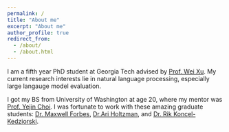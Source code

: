 ```yaml
---
permalink: /
title: "About me"
excerpt: "About me"
author_profile: true
redirect_from: 
  - /about/
  - /about.html
---
```


I am a fifth year PhD student at Georgia Tech advised by [Prof. Wei Xu](https://cocoxu.github.io/).  My current research interests lie in natural language processing, especially large langauge model evaluation.

I got my BS from University of Washington at age 20, where my mentor was [Prof. Yejin Choi](https://homes.cs.washington.edu/~yejin/). I was fortunate to work with these amazing graduate students: [Dr. Maxwell Forbes](https://maxwellforbes.com/), [Dr.Ari Holtzman](https://nlp2.notion.site/), and [Dr. Rik Koncel-Kedziorski](https://rikdz.github.io/).